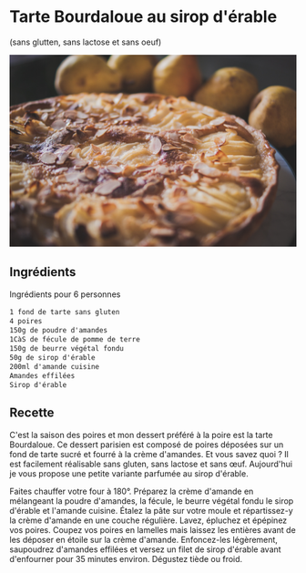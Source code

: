 # Tarte Bourdaloue au sirop d'érable
(sans glutten, sans lactose et sans oeuf)  

![](../img/tarte-bourdaloue2.jpg)

## Ingrédients
Ingrédients pour 6 personnes

    1 fond de tarte sans gluten
    4 poires
    150g de poudre d'amandes
    1CàS de fécule de pomme de terre
    150g de beurre végétal fondu
    50g de sirop d'érable
    200ml d'amande cuisine
    Amandes effilées
    Sirop d'érable

## Recette
C'est la saison des poires et mon dessert préféré à la poire est la tarte Bourdaloue. Ce dessert parisien est composé de poires déposées sur un fond de tarte sucré et fourré à la crème d'amandes. Et vous savez quoi ? Il est facilement réalisable sans gluten, sans lactose et sans œuf. Aujourd'hui je vous propose une petite variante parfumée au sirop d'érable.

Faites chauffer votre four à 180°.
Préparez la crème d'amande en mélangeant la poudre d'amandes, la fécule, le beurre végétal fondu le sirop d'érable et l'amande cuisine.
Étalez la pâte sur votre moule et répartissez-y la crème d'amande en une couche régulière.
Lavez, épluchez et épépinez vos poires. Coupez vos poires en lamelles mais laissez les entières avant de les déposer en étoile sur la crème d'amande. Enfoncez-les légèrement, saupoudrez d'amandes effilées et versez un filet de sirop d'érable avant d'enfourner pour 35 minutes environ.
Dégustez tiède ou froid.
